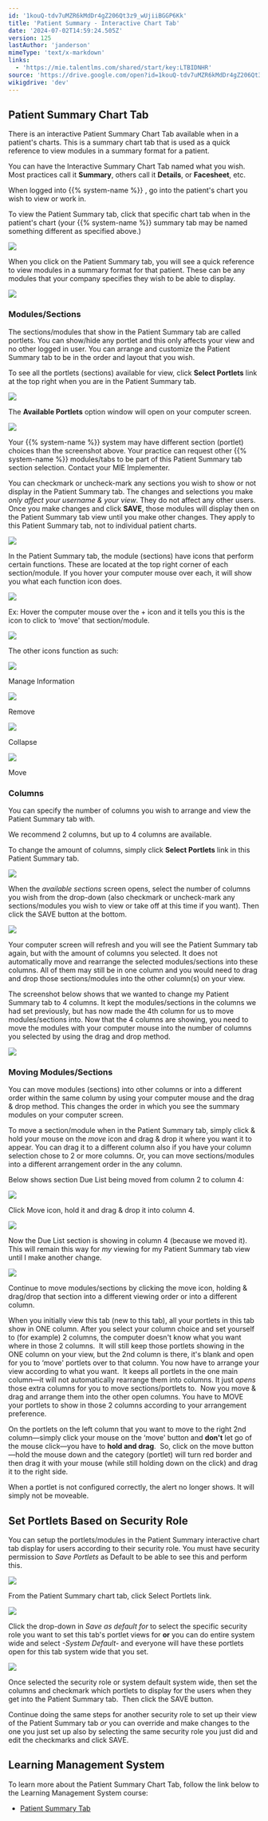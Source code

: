 ```yaml
---
id: '1kouQ-tdv7uMZR6kMdDr4gZ206Qt3z9_wUjiiBGGP6Kk'
title: 'Patient Summary - Interactive Chart Tab'
date: '2024-07-02T14:59:24.505Z'
version: 125
lastAuthor: 'janderson'
mimeType: 'text/x-markdown'
links:
  - 'https://mie.talentlms.com/shared/start/key:LTBIDNHR'
source: 'https://drive.google.com/open?id=1kouQ-tdv7uMZR6kMdDr4gZ206Qt3z9_wUjiiBGGP6Kk'
wikigdrive: 'dev'
---
```

## Patient Summary Chart Tab

There is an interactive Patient Summary Chart Tab available when in a patient's charts. This is a summary chart tab that is used as a quick reference to view modules in a summary format for a patient.

You can have the Interactive Summary Chart Tab named what you wish. Most practices call it **Summary**, others call it **Details**, or **Facesheet**, etc.

When logged into {{% system-name %}} , go into the patient's chart you wish to view or work in.

To view the Patient Summary tab, click that specific chart tab when in the patient's chart (your {{% system-name %}} summary tab may be named something different as specified above.)

![](../patient-summary-interactive-chart-tab.assets/db7d1ca52c19b7b24b14635c5f264359.png)

When you click on the Patient Summary tab, you will see a quick reference to view modules in a summary format for that patient. These can be any modules that your company specifies they wish to be able to display.

![](../patient-summary-interactive-chart-tab.assets/e7c8746f522485f29d7beeb65b9494fb.png)

### Modules/Sections

The sections/modules that show in the Patient Summary tab are called portlets. You can show/hide any portlet and this only affects your view and no other logged in user. You can arrange and customize the Patient Summary tab to be in the order and layout that you wish.

To see all the portlets (sections) available for view, click **Select Portlets** link at the top right when you are in the Patient Summary tab.

![](../patient-summary-interactive-chart-tab.assets/35d8a67ad20ad51140ffcc3cb5c2f071.png)

The **Available Portlets** option window will open on your computer screen.

![](../patient-summary-interactive-chart-tab.assets/342ab385708c95d0038d725440d68b19.png)

Your {{% system-name %}} system may have different section (portlet) choices than the screenshot above. Your practice can request other {{% system-name %}} modules/tabs to be part of this Patient Summary tab section selection. Contact your MIE Implementer.

You can checkmark or uncheck-mark any sections you wish to show or not display in the Patient Summary tab. The changes and selections you make *only affect your username & your view*. They do not affect any other users. Once you make changes and click **SAVE**, those modules will display then on the Patient Summary tab view until you make other changes. They apply to this Patient Summary tab, not to individual patient charts.

![](../patient-summary-interactive-chart-tab.assets/342ab385708c95d0038d725440d68b19.png)

In the Patient Summary tab, the module (sections) have icons that perform certain functions. These are located at the top right corner of each section/module. If you hover your computer mouse over each, it will show you what each function icon does.

![](../patient-summary-interactive-chart-tab.assets/a4957756ec2f88ed30607bee31736d4c.png)

Ex: Hover the computer mouse over the + icon and it tells you this is the icon to click to ‘move' that section/module.

![](../patient-summary-interactive-chart-tab.assets/2a2f6cd8c7f15c7388fbcd5ea2e7773c.png)

The other icons function as such:

![](../patient-summary-interactive-chart-tab.assets/74c1dd13c9e57dff6696f9279d726862.png)

Manage Information

![](../patient-summary-interactive-chart-tab.assets/4243ae4c947db2a458202e44a64f7328.png)

Remove

![](../patient-summary-interactive-chart-tab.assets/c5bf6e065aa56b46e21826fb6de91964.png)

Collapse

![](../patient-summary-interactive-chart-tab.assets/124fd711d90f301094efd8b99ebff733.png)

Move

### Columns

You can specify the number of columns you wish to arrange and view the Patient Summary tab with.

We recommend 2 columns, but up to 4 columns are available.

To change the amount of columns, simply click **Select Portlets** link in this Patient Summary tab.

![](../patient-summary-interactive-chart-tab.assets/1d365ec73eb0e8042f77991dcc4b29a5.png)

When the *available sections* screen opens, select the number of columns you wish from the drop-down (also checkmark or uncheck-mark any sections/modules you wish to view or take off at this time if you want). Then click the SAVE button at the bottom.

![](../patient-summary-interactive-chart-tab.assets/c141f22641782e3287cd453a473fec48.png)

Your computer screen will refresh and you will see the Patient Summary tab again, but with the amount of columns you selected. It does not automatically move and rearrange the selected modules/sections into these columns. All of them may still be in one column and you would need to drag and drop those sections/modules into the other column(s) on your view.

The screenshot below shows that we wanted to change my Patient Summary tab to 4 columns. It kept the modules/sections in the columns we had set previously, but has now made the 4th column for us to move modules/sections into. Now that the 4 columns are showing, you need to move the modules with your computer mouse into the number of columns you selected by using the drag and drop method.

![](../patient-summary-interactive-chart-tab.assets/d92b66eb3498b57f01e077ba1bee2bd6.png)

### Moving Modules/Sections

You can move modules (sections) into other columns or into a different order within the same column by using your computer mouse and the drag & drop method. This changes the order in which you see the summary modules on your computer screen.

To move a section/module when in the Patient Summary tab, simply click & hold your mouse on the *move* icon and drag & drop it where you want it to appear. You can drag it to a different column also if you have your column selection chose to 2 or more columns. Or, you can move sections/modules into a different arrangement order in the any column.

Below shows section Due List being moved from column 2 to column 4:

![](../patient-summary-interactive-chart-tab.assets/8d7619baca1fa112a03c5711c78c7b8c.png)

Click Move icon, hold it and drag & drop it into column 4.

![](../patient-summary-interactive-chart-tab.assets/b73f775abb0a5c4e221803f47e14e894.png)

Now the Due List section is showing in column 4 (because we moved it). This will remain this way for *my* viewing for my Patient Summary tab view until I make another change.

![](../patient-summary-interactive-chart-tab.assets/98df55d598ba980af5b1003a7ce006c5.png)

Continue to move modules/sections by clicking the move icon, holding & drag/drop that section into a different viewing order or into a different column.

When you initially view this tab (new to this tab), all your portlets in this tab show in ONE column. After you select your column choice and set yourself to (for example) 2 columns, the computer doesn't know what you want where in those 2 columns.  It will still keep those portlets showing in the ONE column on your view, but the 2nd column is there, it's blank and open for you to ‘move' portlets over to that column. You now have to arrange your view according to what you want.  It keeps all portlets in the one main column—it will not automatically rearrange them into columns. It just *opens* those extra columns for you to move sections/portlets to.  Now you move & drag and arrange them into the other open columns. You have to MOVE your portlets to show in those 2 columns according to your arrangement preference.

On the portlets on the left column that you want to move to the right 2nd column—simply click your mouse on the ‘move' button and **don't** let go of the mouse click—you have to **hold and drag**.  So, click on the move button—hold the mouse down and the category (portlet) will turn red border and then drag it with your mouse (while still holding down on the click) and drag it to the right side.

When a portlet is not configured correctly, the alert no longer shows. It will simply not be moveable.

## Set Portlets Based on Security Role

You can setup the portlets/modules in the Patient Summary interactive chart tab display for users according to their security role. You must have security permission to *Save Portlets* as Default to be able to see this and perform this.

![](../patient-summary-interactive-chart-tab.assets/be0dc23d6b252f5288193b4238e72dea.png)

From the Patient Summary chart tab, click Select Portlets link.

![](../patient-summary-interactive-chart-tab.assets/e90d7459de8c221bb6fd5a75b019810b.png)

Click the drop-down in *Save as default for* to select the specific security role you want to set this tab's portlet views for **or** you can do entire system wide and select *-System Default*- and everyone will have these portlets open for this tab system wide that you set.

![](../patient-summary-interactive-chart-tab.assets/f9de5a070678e1d8d669bef5331fabc5.png)

Once selected the security role or system default system wide, then set the columns and checkmark which portlets to display for the users when they get into the Patient Summary tab.  Then click the SAVE button.

Continue doing the same steps for another security role to set up their view of the Patient Summary tab *or* you can override and make changes to the one you just set up also by selecting the same security role you just did and edit the checkmarks and click SAVE.

## Learning Management System

To learn more about the Patient Summary Chart Tab, follow the link below to the Learning Management System course:

* [Patient Summary Tab](https://mie.talentlms.com/shared/start/key:LTBIDNHR)
